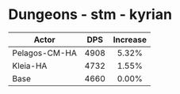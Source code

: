 # Dungeons - stm - kyrian
| Actor | DPS | Increase |
|---|:---:|:---:|
|Pelagos-CM-HA|4908|5.32%|
|Kleia-HA|4732|1.55%|
|Base|4660|0.00%|

